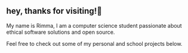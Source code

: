 ## hey, thanks for visiting!👾

My name is Rimma, I am a computer science student passionate about ethical software solutions and open source.

Feel free to check out some of my personal and school projects below.
